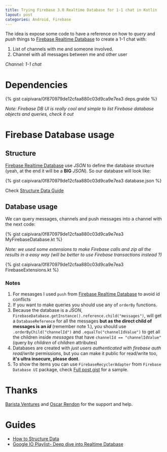 ```yaml
---
title: Trying Firebase 3.0 Realtime Database for 1-1 chat in Kotlin
layout: post
categories: Android, Firebase
---
```


The idea is expose some code to have a reference on how to _query_ and _push_ things to [Firebase Realtime Database][0] to create a 1-1 chat with:

1. List of channels with me and someone involved.
2. Channel with all messages between me and other user

_Channel: 1-1 chat_

# Dependencies

{% gist caipivara/0f870979de12cfaa880c03d9ca9e7ea3 deps.gralde %}

_Note: Firebase DB UI is really cool and simple to list Firebase database objects and queries, check it out_

# Firebase Database usage

## Structure

[Firebase Realtime Database][0] use _JSON_ to define the database structure (yeah, at the end it will be a **BIG** _JSON_). So our database will look like:

{% gist caipivara/0f870979de12cfaa880c03d9ca9e7ea3 database.json %}

Check [Structure Data Guide][1]

## Database usage
We can query messages, channels and push messages into a channel with the next code:

{% gist caipivara/0f870979de12cfaa880c03d9ca9e7ea3 MyFirebaseDatabase.kt %}

_Note: we used some extensions to make Firebase calls and zip all the results in a easy way (will be better to use Firebase transactions instead ?)_

{% gist caipivara/0f870979de12cfaa880c03d9ca9e7ea3 FirebaseExtensions.kt %}

### Notes

1. For mesasges I used `push` from [Firebase Realtime Database][0] to avoid id conflicts 
1. If you want to make queries you should use any of `orderBy` functions.
1. Because the database is a _JSON_, `FirebaseDatabase.getInstance().reference.child("messages")`,  will get a `DatabaseReference` for all the messages **but as the direct child of messages is an _id_** (remember note 1.), you should use `.orderByChild("channelId")` and `.equalTo("channelIdValue")` to get all the children inside _messages_ that have `channelId == "channelIdValue"` (query by _children_ of _children_ attributes)
1. Databases are created with _just users authenticated with firebase auth_
 _read/write_ permissions, but you can make it public for read/write too, **it's ultra insecure, please dont**. 
1. To show the items you can use `FirebaseRecyclerAdapter` from `Firebase Database UI` package, check [Full post gist](https://gist.github.com/caipivara/0f870979de12cfaa880c03d9ca9e7ea3) for a sample.

# Thanks

[Barista Ventures](barista-v.com) and [Oscar Rendon](https://twitter.com/orendon) for the support and help.

# Guides
- [How to Structure Data][1]
- [Google IO Playlist- Deep dive into Realtime Database](https://www.youtube.com/watch?v=cYinms8LurA&index=8&list=PLl-K7zZEsYLlAyGS6_paVoGJ9YKC7J3NN)

[0]: https://firebase.google.com/docs/database/
[1]: https://firebase.google.com/docs/database/android/structure-data